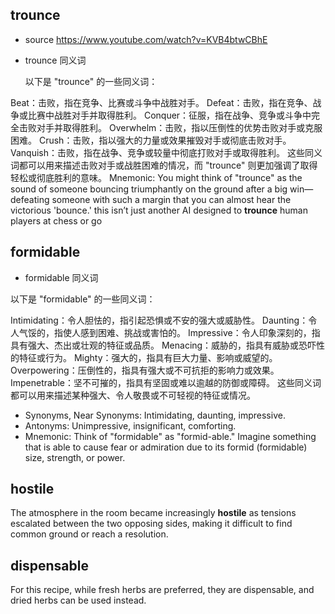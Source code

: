 ## trounce

- source
  https://www.youtube.com/watch?v=KVB4btwCBhE
- trounce 同义词

  以下是 "trounce" 的一些同义词：

Beat：击败，指在竞争、比赛或斗争中战胜对手。
Defeat：击败，指在竞争、战争或比赛中战胜对手并取得胜利。
Conquer：征服，指在战争、竞争或斗争中完全击败对手并取得胜利。
Overwhelm：击败，指以压倒性的优势击败对手或克服困难。
Crush：击败，指以强大的力量或效果摧毁对手或彻底击败对手。
Vanquish：击败，指在战争、竞争或较量中彻底打败对手或取得胜利。
这些同义词都可以用来描述击败对手或战胜困难的情况，而 "trounce" 则更加强调了取得轻松或彻底胜利的意味。
Mnemonic: You might think of "trounce" as the sound of someone bouncing triumphantly on the ground after a big win—defeating someone with such a margin that you can almost hear the victorious 'bounce.'
this isn’t just another AI designed to **trounce** human players at chess or go

## formidable

- formidable 同义词

以下是 "formidable" 的一些同义词：

Intimidating：令人胆怯的，指引起恐惧或不安的强大或威胁性。
Daunting：令人气馁的，指使人感到困难、挑战或害怕的。
Impressive：令人印象深刻的，指具有强大、杰出或壮观的特征或品质。
Menacing：威胁的，指具有威胁或恐吓性的特征或行为。
Mighty：强大的，指具有巨大力量、影响或威望的。
Overpowering：压倒性的，指具有强大或不可抗拒的影响力或效果。
Impenetrable：坚不可摧的，指具有坚固或难以逾越的防御或障碍。
这些同义词都可以用来描述某种强大、令人敬畏或不可轻视的特征或情况。

- Synonyms, Near Synonyms: Intimidating, daunting, impressive.
- Antonyms: Unimpressive, insignificant, comforting.
- Mnemonic: Think of "formidable" as "formid-able." Imagine something that is able to cause fear or admiration due to its formid (formidable) size, strength, or power.

## hostile

The atmosphere in the room became increasingly **hostile** as tensions escalated between the two opposing sides, making it difficult to find common ground or reach a resolution.

## dispensable
For this recipe, while fresh herbs are preferred, they are dispensable, and dried herbs can be used instead.